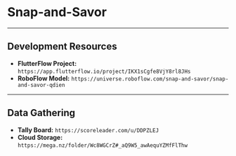 # Snap-and-Savor

---

## Development Resources

* **FlutterFlow Project:** `https://app.flutterflow.io/project/IKX1sCgfe8VjY8rl8JHs`
* **RoboFlow Model:** `https://universe.roboflow.com/snap-and-savor/snap-and-savor-qdien`

---

## Data Gathering

* **Tally Board:** `https://scoreleader.com/u/DDPZLEJ`
* **Cloud Storage:** `https://mega.nz/folder/Wc8WGCrZ#_aQ9W5_awAequYZMfFlThw`
